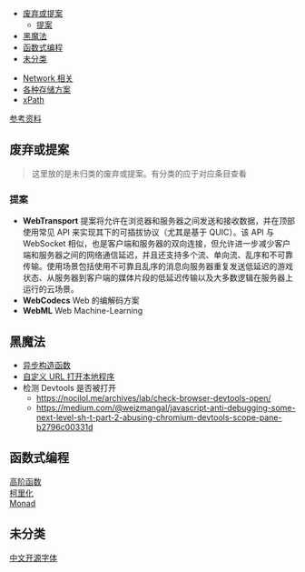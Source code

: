 <!-- TOC -->

- [废弃或提案](#废弃或提案)
  - [提案](#提案)
- [黑魔法](#黑魔法)
- [函数式编程](#函数式编程)
- [未分类](#未分类)

<!-- /TOC -->

- [Network 相关](./network/README.md)
- [各种存储方案](./storages.md)
- [xPath](./xpath.md)

[参考资料](https://dwqs.gitbooks.io/frontenddevhandbook/content/)

## 废弃或提案

> 这里放的是未归类的废弃或提案。有分类的应于对应条目查看

### 提案

- **WebTransport** 提案将允许在浏览器和服务器之间发送和接收数据，并在顶部使用常见 API 来实现其下的可插拔协议（尤其是基于 QUIC）。该 API 与 WebSocket 相似，也是客户端和服务器的双向连接，但允许进一步减少客户端和服务器之间的网络通信延迟，并且还支持多个流、单向流、乱序和不可靠传输。使用场景包括使用不可靠且乱序的消息向服务器重复发送低延迟的游戏状态、从服务器到客户端的媒体片段的低延迟传输以及大多数逻辑在服务器上运行的云场景。
- **WebCodecs** Web 的编解码方案
- **WebML** Web Machine-Learning

## 黑魔法

- [异步构造函数](https://www.blackglory.me/async-constructor/)
- [自定义 URL 打开本地程序](https://www.lefer.cn/posts/12763/)
- 检测 Devtools 是否被打开
  - https://nocilol.me/archives/lab/check-browser-devtools-open/
  - https://medium.com/@weizmangal/javascript-anti-debugging-some-next-level-sh-t-part-2-abusing-chromium-devtools-scope-pane-b2796c00331d

## 函数式编程

[高阶函数](https://segmentfault.com/a/1190000017569569)<br>
[柯里化](https://segmentfault.com/a/1190000006096034#articleHeader1)<br>
[Monad](https://github.com/cangSDARM/rust-scratch/blob/master/src/gof/state_monad.rs)

## 未分类
[中文开源字体](https://font.gentleflow.tech/)